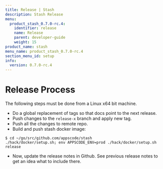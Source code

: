 ```yaml
---
title: Release | Stash
description: Stash Release
menu:
  product_stash_0.7.0-rc.4:
    identifier: release
    name: Release
    parent: developer-guide
    weight: 15
product_name: stash
menu_name: product_stash_0.7.0-rc.4
section_menu_id: setup
info:
  version: 0.7.0-rc.4
---
```


# Release Process

The following steps must be done from a Linux x64 bit machine.

- Do a global replacement of tags so that docs point to the next release.
- Push changes to the `release-x` branch and apply new tag.
- Push all the changes to remote repo.
- Build and push stash docker image:
```console
$ cd ~/go/src/github.com/appscode/stash
./hack/docker/setup.sh; env APPSCODE_ENV=prod ./hack/docker/setup.sh release
```

- Now, update the release notes in Github. See previous release notes to get an idea what to include there.

